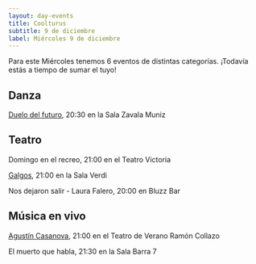 ```yaml
---
layout: day-events
title: Coolturus
subtitle: 9 de diciembre
label: Miércoles 9 de diciembre
---
```

Para este Miércoles tenemos 6 eventos de distintas categorías. ¡Todavía estás a tiempo de sumar el tuyo!

## Danza

[Duelo del futuro](https://www.teatrosolis.org.uy/PROGRAMACION/Duelo-del-futuro-uc1422), 20:30 en la Sala Zavala Muniz

## Teatro

Domingo en el recreo, 21:00 en el Teatro Victoria

[Galgos](https://salaverdi.montevideo.gub.uy/teatro/temporada-2020-jorge-curi/galgos), 21:00 en la Sala Verdi

Nos dejaron salir - Laura Falero, 20:00 en Bluzz Bar

## Música en vivo

[Agustín Casanova](https://teatrodeverano.montevideo.gub.uy/evento/agustin-casanova), 21:00 en el Teatro de Verano Ramón Collazo

El muerto que habla, 21:30 en la Sala Barra 7
